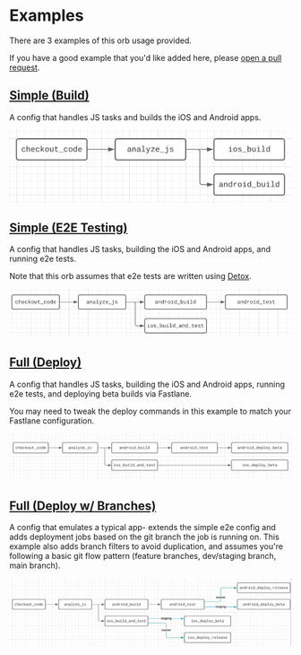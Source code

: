 # Examples

There are 3 examples of this orb usage provided.

If you have a good example that you'd like added here, please [open a pull request](https://github.com/verypossible-labs/rn-circle-ci-orb/pulls).

## [Simple (Build)](./simple-build.yml)

A config that handles JS tasks and builds the iOS and Android apps.

![](./img/simple-build.png)

## [Simple (E2E Testing)](./simple-e2e.yml)

A config that handles JS tasks, building the iOS and Android apps, and running e2e tests.

Note that this orb assumes that e2e tests are written using [Detox](https://github.com/wix/detox).

![](./img/simple-e2e.png)

## [Full (Deploy)](./full-deploy.yml)

A config that handles JS tasks, building the iOS and Android apps, running e2e tests, and deploying beta builds via Fastlane.

You may need to tweak the deploy commands in this example to match your Fastlane configuration.

![](./img/full-deploy.png)

## [Full (Deploy w/ Branches)](./full-deploy-branches.yml)

A config that emulates a typical app- extends the simple e2e config and adds deployment jobs based on the git branch the job is running on. This example also adds branch filters to avoid duplication, and assumes you're following a basic git flow pattern (feature branches, dev/staging branch, main branch).

![](./img/full-deploy-branches.png)
